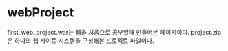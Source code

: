 # webProject

first_web_project.war는 웹을 처음으로 공부할때 만들어본 페이지이다.
project.zip은 하나의 웹 사이트 시스템을 구성해본 프로젝트 파일이다.
